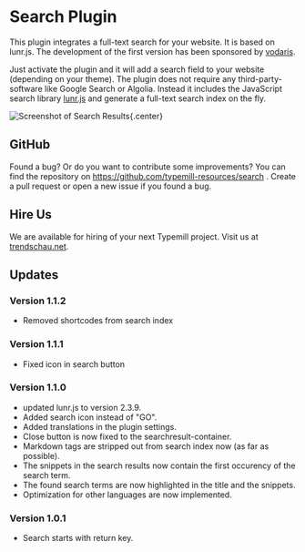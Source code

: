 # Search Plugin

This plugin integrates a full-text search for your website. It is based on lunr.js. The development of the first version has been sponsored by [vodaris](https://www.vodaris.de/).

Just activate the plugin and it will add a search field to your website (depending on your theme). The plugin does not require any third-party-software like Google Search or Algolia. Instead it includes the JavaScript search library [lunr.js](https://lunrjs.com/) and generate a full-text search index on the fly.

![Screenshot of Search Results](media/live/typemill-search.png){.center}

## GitHub

Found a bug? Or do you want to contribute some improvements? You can find the repository on https://github.com/typemill-resources/search . Create a pull request or open a new issue if you found a bug.

## Hire Us

We are available for hiring of your next Typemill project. Visit us at [trendschau.net](http://trendschau.net/).

## Updates

### Version 1.1.2

* Removed shortcodes from search index

### Version 1.1.1

* Fixed icon in search button

### Version 1.1.0

* updated lunr.js to version 2.3.9.
* Added search icon instead of "GO".
* Added translations in the plugin settings.
* Close button is now fixed to the searchresult-container.
* Markdown tags are stripped out from search index now (as far as possible).
* The snippets in the search results now contain the first occurency of the search term. 
* The found search terms are now highlighted in the title and the snippets.
* Optimization for other languages are now implemented.

### Version 1.0.1

* Search starts with return key.
